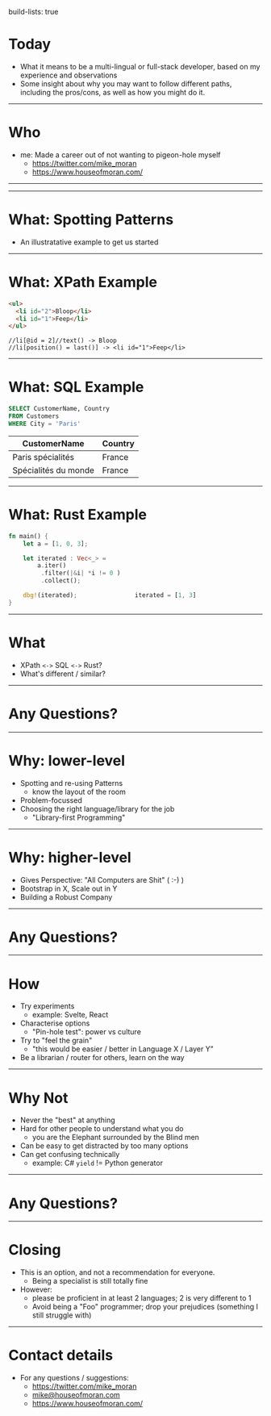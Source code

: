 build-lists: true

# Today

- What it means to be a multi-lingual or full-stack developer, based on my experience and observations
- Some insight about why you may want to follow different paths, including the pros/cons, as well as how you might do it.

---

# Who

- me: Made a career out of not wanting to pigeon-hole myself
  - https://twitter.com/mike_moran
  - https://www.houseofmoran.com/

---

---

# What: Spotting Patterns

- An illustratative example to get us started

---

# What: XPath Example

```html
<ul>
  <li id="2">Bloop</li>
  <li id="1">Feep</li>
</ul>
```

```xpath
//li[@id = 2]//text() -> Bloop
//li[position() = last()] -> <li id="1">Feep</li>
```

[link]: http://xpather.com/oGNHCuAb

---

# What: SQL Example

```sql
SELECT CustomerName, Country
FROM Customers
WHERE City = 'Paris'
```

| CustomerName         | Country |
| -------------------- | ------- |
| Paris spécialités    | France  |
| Spécialités du monde | France  |

[link]: https://www.w3schools.com/sql/trysql.asp?filename=trysql_op_in

---

# What: Rust Example

```rust
fn main() {
    let a = [1, 0, 3];

    let iterated : Vec<_> =
        a.iter()
         .filter(|&i| *i != 0 )
         .collect();

    dbg!(iterated);                iterated = [1, 3]
}
```

[link]: https://play.rust-lang.org/?version=stable&mode=debug&edition=2018&gist=e773b55d2c6ee6ec22b434c3a59499ea

---

# What

- XPath `<->` SQL `<->` Rust?
- What's different / similar?

---

# Any Questions?

---

# Why: lower-level

- Spotting and re-using Patterns
  - know the layout of the room
- Problem-focussed
- Choosing the right language/library for the job
  - "Library-first Programming"

---

# Why: higher-level

- Gives Perspective: "All Computers are Shit" ( :-) )
- Bootstrap in X, Scale out in Y
- Building a Robust Company

---

# Any Questions?

---

# How

- Try experiments
  - example: Svelte, React
- Characterise options
  - "Pin-hole test": power vs culture
- Try to "feel the grain"
  - "this would be easier / better in Language X / Layer Y"
- Be a librarian / router for others, learn on the way

---

# Why Not

- Never the "best" at anything
- Hard for other people to understand what you do
  - you are the Elephant surrounded by the Blind men
- Can be easy to get distracted by too many options
- Can get confusing technically
  - example: C# `yield` != Python generator

---

# Any Questions?

---

# Closing

- This is an option, and not a recommendation for everyone.
  - Being a specialist is still totally fine
- However:
  - please be proficient in at least 2 languages; 2 is very different to 1
  - Avoid being a "Foo" programmer; drop your prejudices (something I still struggle with)

---

# Contact details

- For any questions / suggestions:
  - https://twitter.com/mike_moran
  - mike@houseofmoran.com
  - https://www.houseofmoran.com/
